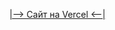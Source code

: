 [|--> Сайт на Vercel <--|](https://todo-app-git-todapp-update-artem-ishchenkos-projects.vercel.app/)
